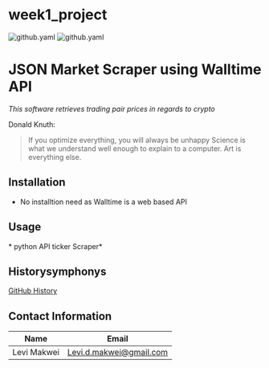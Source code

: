 # week1_project

![github.yaml](https://github.com/cloud-leon/week1_project/actions/workflows/test.yaml/badge.svg)
![github.yaml](https://github.com/cloud-leon/week1_project/actions/workflows/github_actions.yaml/badge.svg)


# JSON Market Scraper using Walltime API

*This software retrieves trading pair prices in regards to crypto*

Donald Knuth:
> If you optimize everything, you will always be unhappy
> Science is what we understand well enough to explain to a computer. Art is everything else.


## Installation
* No installtion need as Walltime is a web based API

## Usage
\* python API ticker Scraper\*

## Historysymphonys

[GitHub History](http://github.com)


## Contact Information

Name         | Email
------------ | -------------------------
Levi Makwei       | Levi.d.makwei@gmail.com